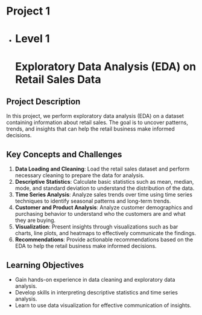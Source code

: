 # Project 1
- # **Level 1**
  # Exploratory Data Analysis (EDA) on Retail Sales Data

## Project Description

In this project, we perform exploratory data analysis (EDA) on a dataset containing information about retail sales. The goal is to uncover patterns, trends, and insights that can help the retail business make informed decisions.

## Key Concepts and Challenges

1. **Data Loading and Cleaning**: Load the retail sales dataset and perform necessary cleaning to prepare the data for analysis.
2. **Descriptive Statistics**: Calculate basic statistics such as mean, median, mode, and standard deviation to understand the distribution of the data.
3. **Time Series Analysis**: Analyze sales trends over time using time series techniques to identify seasonal patterns and long-term trends.
4. **Customer and Product Analysis**: Analyze customer demographics and purchasing behavior to understand who the customers are and what they are buying.
5. **Visualization**: Present insights through visualizations such as bar charts, line plots, and heatmaps to effectively communicate the findings.
6. **Recommendations**: Provide actionable recommendations based on the EDA to help the retail business make informed decisions.

## Learning Objectives

- Gain hands-on experience in data cleaning and exploratory data analysis.
- Develop skills in interpreting descriptive statistics and time series analysis.
- Learn to use data visualization for effective communication of insights.



